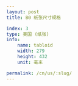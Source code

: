 ```yaml
---
layout: post
title: B0 纸张尺寸规格

index: 3
type: 美国 (纸张)
info:
    name: tabloid
    width: 279
    height: 432
    unit: 毫米

permalink: /cn/us/:slug/
---
```



